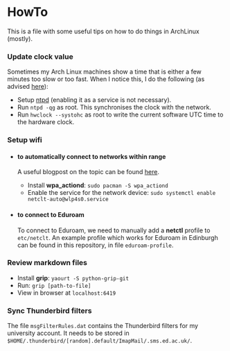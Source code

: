 # HowTo

This is a file with some useful tips on how to do things in ArchLinux (mostly).

### Update clock value

Sometimes my Arch Linux machines show a time that is either a few minutes too slow or too fast. 
When I notice this, I do the following (as advised [here](https://wiki.archlinux.org/index.php/time#Troubleshooting)):

* Setup [ntpd](https://wiki.archlinux.org/index.php/Network_Time_Protocol_daemon) (enabling it as a service is not necessary).
* Run `ntpd -qg` as root. This synchronises the clock with the network.
* Run `hwclock --systohc` as root to write the current software UTC time to the hardware clock.

### Setup wifi 

* #### to automatically connect to networks within range

  A useful blogpost on the topic can be found [here](http://blog.programmableproduction.com/2016/02/15/ArchLinux-Setting-Network-With-Netctl/).

  * Install **wpa_actiond**: `sudo pacman -S wpa_actiond`
  * Enable the service for the network device: `sudo systemctl enable netclt-auto@wlp4s0.service`

* #### to connect to Eduroam

  To connect to Eduroam, we need to manually add a **netctl** profile to `etc/netclt`. 
  An example profile which works for Eduroam in Edinburgh can be found in this repository, in file `eduroam-profile`.

### Review markdown files

* Install **grip**: `yaourt -S python-grip-git`
* Run: `grip [path-to-file]`
* View in browser at `localhost:6419`

### Sync Thunderbird filters

The file `msgFilterRules.dat` contains the Thunderbird filters for my university account.
It needs to be stored in `$HOME/.thunderbird/[random].default/ImapMail/.sms.ed.ac.uk/`.
